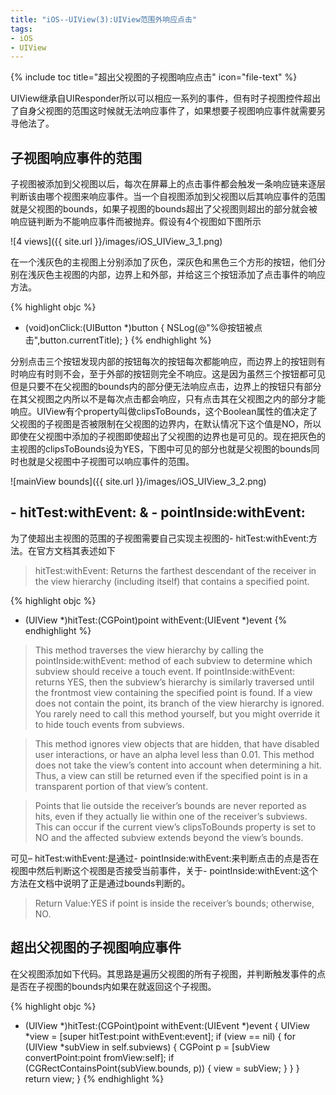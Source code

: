 ```yaml
---
title: "iOS--UIView(3):UIView范围外响应点击"
tags: 
- iOS 
- UIView
---
```


{% include toc title="超出父视图的子视图响应点击" icon="file-text" %}
	
UIView继承自UIResponder所以可以相应一系列的事件，但有时子视图控件超出了自身父视图的范围这时候就无法响应事件了，如果想要子视图响应事件就需要另寻他法了。

## 子视图响应事件的范围

子视图被添加到父视图以后，每次在屏幕上的点击事件都会触发一条响应链来逐层判断该由哪个视图来响应事件。当一个自视图添加到父视图以后其响应事件的范围就是父视图的bounds，如果子视图的bounds超出了父视图则超出的部分就会被响应链判断为不能响应事件而被抛弃。假设有4个视图如下图所示

![4 views]({{ site.url }}/images/iOS_UIView_3_1.png)

在一个浅灰色的主视图上分别添加了灰色，深灰色和黑色三个方形的按钮，他们分别在浅灰色主视图的内部，边界上和外部，并给这三个按钮添加了点击事件的响应方法。

{% highlight objc %}
- (void)onClick:(UIButton *)button {
    NSLog(@"%@按钮被点击",button.currentTitle);
}
{% endhighlight %}

分别点击三个按钮发现内部的按钮每次的按钮每次都能响应，而边界上的按钮则有时响应有时则不会，至于外部的按钮则完全不响应。这是因为虽然三个按钮都可见但是只要不在父视图的bounds内的部分便无法响应点击，边界上的按钮只有部分在其父视图之内所以不是每次点击都会响应，只有点击其在父视图之内的部分才能响应。UIView有个property叫做clipsToBounds，这个Boolean属性的值决定了父视图的子视图是否被限制在父视图的边界内，在默认情况下这个值是NO，所以即使在父视图中添加的子视图即使超出了父视图的边界也是可见的。现在把灰色的主视图的clipsToBounds设为YES，下图中可见的部分也就是父视图的bounds同时也就是父视图中子视图可以响应事件的范围。

![mainView bounds]({{ site.url }}/images/iOS_UIView_3_2.png)

## - hitTest:withEvent: & - pointInside:withEvent:

为了使超出主视图的范围的子视图需要自己实现主视图的- hitTest:withEvent:方法。在官方文档其表述如下

> hitTest:withEvent: Returns the farthest descendant of the receiver in the view hierarchy (including itself) that contains a specified point.

{% highlight objc %}
- (UIView *)hitTest:(CGPoint)point withEvent:(UIEvent *)event
{% endhighlight %}

> This method traverses the view hierarchy by calling the pointInside:withEvent: method of each subview to determine which subview should receive a touch event. If pointInside:withEvent: returns YES, then the subview’s hierarchy is similarly traversed until the frontmost view containing the specified point is found. If a view does not contain the point, its branch of the view hierarchy is ignored. You rarely need to call this method yourself, but you might override it to hide touch events from subviews.

> This method ignores view objects that are hidden, that have disabled user interactions, or have an alpha level less than 0.01. This method does not take the view’s content into account when determining a hit. Thus, a view can still be returned even if the specified point is in a transparent portion of that view’s content.

> Points that lie outside the receiver’s bounds are never reported as hits, even if they actually lie within one of the receiver’s subviews. This can occur if the current view’s clipsToBounds property is set to NO and the affected subview extends beyond the view’s bounds.

可见– hitTest:withEvent:是通过- pointInside:withEvent:来判断点击的点是否在视图中然后判断这个视图是否接受当前事件，关于- pointInside:withEvent:这个方法在文档中说明了正是通过bounds判断的。

> Return Value:YES if point is inside the receiver’s bounds; otherwise, NO.

## 超出父视图的子视图响应事件

在父视图添加如下代码。其思路是遍历父视图的所有子视图，并判断触发事件的点是否在子视图的bounds内如果在就返回这个子视图。

{% highlight objc %}
- (UIView *)hitTest:(CGPoint)point withEvent:(UIEvent *)event {
    UIView *view = [super hitTest:point withEvent:event];
    if (view == nil) {
        for (UIView *subView in self.subviews) {
            CGPoint p = [subView convertPoint:point fromView:self];
            if (CGRectContainsPoint(subView.bounds, p)) {
                view = subView;
            }
        }
    }
    return view;
}
{% endhighlight %}

